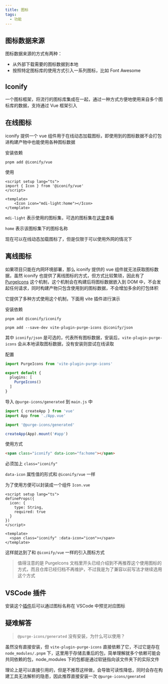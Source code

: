 ```yaml
---
title: 图标
tags:
  - 功能
---
```

## 图标数据来源

图标数据来源的方式有两种：

- 从外部下载需要的图标数据到本地
- 按照特定图标库的使用方式引入一系列图标，比如 Font Awesome

## Iconify

一个图标框架，将流行的图标库集成在一起，通过一种方式方便地使用来自多个图标库的数据，支持通过 Vue 框架引入

## 在线图标

iconify 提供一个 vue 组件用于在线动态加载图标，即使用到的图标数据不会打包进构建产物中也能使用各种图标数据

安装依赖

```shell
pnpm add @iconify/vue
```

使用

```vue
<script setup lang="ts">
import { Icon } from '@iconify/vue'
</script>

<template>
	<Icon icon="mdi-light:home"></Icon>
</template>
```

`mdi-light` 表示使用的图标集，可选的图标集在[这里](https://icon-sets.iconify.design/?keyword=mdi)查看

`home` 表示该图标集下的图标名称

现在可以在线动态加载图标了，但是仅限于可以使用外网的情况下

## 离线图标

如果项目只能在内网环境部署，那么 iconify 提供的 vue 组件就无法获取图标数据，虽然 iconify 也提供了离线图标的方式，但方式比较繁琐，因此有了 [PurgeIcons](https://github.com/antfu/purge-icons#programmatic-api) 这个机制，这个机制会在构建后将图标数据嵌入到 DOM 中，不会发起任何请求，同时构建产物只包含使用到的图标数据，不会增加多余的打包体积

它提供了多种方式使用这个机制，下面用 vite 插件进行演示

安装依赖

```shell
pnpm add @iconify/iconify
```

```shell
pnpm add --save-dev vite-plugin-purge-icons @iconify/json 
```

其中 `iconify/json` 是可选的，代表所有图标数据，安装后，`vite-plugin-purge-icons` 会从本地读取图标数据，没有安装则尝试在线读取

配置

```ts
import PurgeIcons from 'vite-plugin-purge-icons'

export default {
  plugins: [
    PurgeIcons()
  ]
}
```

导入 `@purge-icons/generated` 到 `main.js` 中

```ts
import { createApp } from 'vue'
import App from './App.vue'

import '@purge-icons/generated'

createApp(App).mount('#app')
```

使用方式

```html
<span class="iconify" data-icon="fa:home"></span>
```

必须加上 `class="iconify"`

`data-icon` 属性值的形式和 `@iconify/vue` 一样

为了使用方便可以封装成一个组件 `Icon.vue`

```vue
<script setup lang="ts">
defineProps({
  icon: {
    type: String,
    required: true
  }
})
</script>

<template>
  <span class="iconify" :data-icon="icon"></span>
</template>
```

这样就达到了和 `@iconify/vue` 一样的引入图标方式

> 值得注意的是 PurgeIcons 文档里开头已经介绍到不再推荐这个使用图标的方式，而且仓库已经归档不再维护，不过我是为了兼容以前写法才继续选用这个方式

## VSCode 插件

安装这个[插件](https://marketplace.visualstudio.com/items?itemName=antfu.iconify)后可以通过图标名称在 VSCode 中预览对应图标

## 疑难解答

> `@purge-icons/generated` 没有安装，为什么可以使用？

虽然没有直接安装，但 `vite-plugin-purge-icons` 直接依赖了它，不过它是存在 `node_modules/.pnpm` 下，这里用于存储去重后的包，简单理解就多个依赖可能会共同依赖的包，node_modules 下的包都是通过软链指向该文件夹下的实际文件

理论上是可以直接引用的，但是不推荐这样做，会导致可读性降低，同时会存在构建工具无法解析的隐患，因此推荐直接安装一次 `@purge-icons/geerated`


